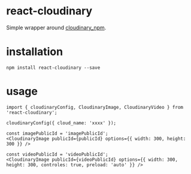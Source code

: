 # react-cloudinary

Simple wrapper around [cloudinary_npm](https://github.com/cloudinary/cloudinary_npm).

# installation

    npm install react-cloudinary --save

# usage

    import { cloudinaryConfig, CloudinaryImage, CloudinaryVideo } from 'react-cloudinary';

    cloudinaryConfig({ cloud_name: 'xxxx' });

    const imagePublicId = 'imagePublicId';
    <CloudinaryImage publicId={publicId} options={{ width: 300, height: 300 }} />

    const videoPublicId = 'videoPublicId';
    <CloudinaryImage publicId={videoPublicId} options={{ width: 300, height: 300, controles: true, preload: 'auto' }} />
